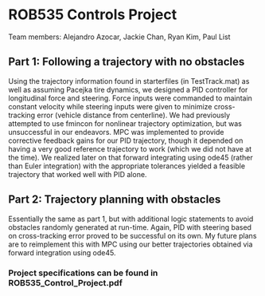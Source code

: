 # ROB535 Controls Project

Team members: Alejandro Azocar, Jackie Chan, Ryan Kim, Paul List

## Part 1: Following a trajectory with no obstacles
Using the trajectory information found in starterfiles (in TestTrack.mat) as well as assuming Pacejka tire dynamics, we designed a PID controller for longitudinal force and steering. Force inputs were commanded to maintain constant velocity while steering inputs were given to minimize cross-tracking error (vehicle distance from centerline). We had previously attempted to use fmincon for nonlinear trajectory optimization, but was unsuccessful in our endeavors. MPC was implemented to provide corrective feedback gains for our PID trajectory, though it depended on having a very good reference trajectory to work (which we did not have at the time). We realized later on that forward integrating using ode45 (rather than Euler integration) with the appropriate tolerances yielded a feasible trajectory that worked well with PID alone.

## Part 2: Trajectory planning with obstacles
Essentially the same as part 1, but with additional logic statements to avoid obstacles randomly generated at run-time. Again, PID with steering based on cross-tracking error proved to be successful on its own. My future plans are to reimplement this with MPC using our better trajectories obtained via forward integration using ode45.

### Project specifications can be found in ROB535_Control_Project.pdf
